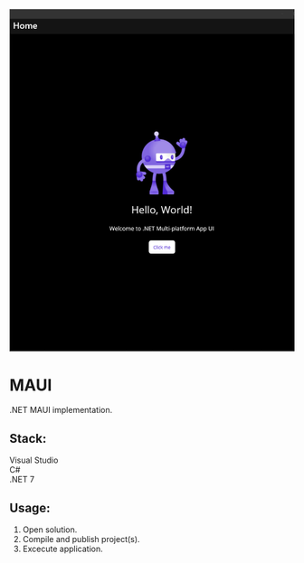 ![Preview](Preview.png?raw=true "Preview")

# MAUI

.NET MAUI implementation.

## Stack:

Visual Studio\
C#\
.NET 7

## Usage:

1. Open solution.
2. Compile and publish project(s).
3. Excecute application.
